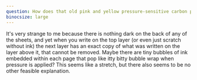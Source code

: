 ```yaml
---
question: How does that old pink and yellow pressure-sensitive carbon paper work?
binocsize: large
---
```


It's very strange to me because there is nothing dark on the back of any of the sheets, and yet when you write on the top layer (or even just scratch without ink) the next layer has an exact copy of what was written on the layer above it, that cannot be removed. Maybe there are tiny bubbles of ink embedded within each page that pop like itty bitty bubble wrap when pressure is applied? This seems like a stretch, but there also seems to be no other feasible explanation.
